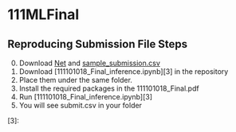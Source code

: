 # 111MLFinal
## Reproducing Submission File Steps
0. Download [Net][1] and [sample_submission.csv][2]
1. Download [111101018_Final_inference.ipynb][3] in the repository
2. Place them under the same folder.
3. Install the required packages in the 111101018_Final.pdf
4. Run [111101018_Final_inference.ipynb][3]
5. You will see submit.csv in your folder



[1]: https://drive.google.com/drive/folders/10O3dMZA7Qb_t3gNSLPHH2Zoli_4jUWRi?usp=share_link
[2]: https://drive.google.com/file/d/1bH_CqxeSWlwrzdZY3NVfI-m5GazMnne2/view?usp=share_link
[3]: 
